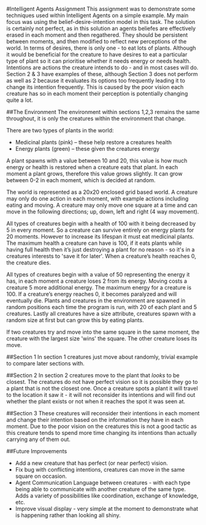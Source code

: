 
#Intelligent Agents Assignment
This assignment was to demonstrate some techniques used within Intelligent Agents on a simple example. My main focus was using the belief-desire-intention model in this task. The solution is certainly not perfect, as
in this solution an agents beliefes are effectively erased in each moment and then regathered. They should be persistent between moments, and then modified to reflect new perceptions of the world. In terms of desires, there is only
one - to eat lots of plants. Although it would be beneficial for the creature to have desires to eat a particular type of plant so it can prioritise whether it needs energy or needs health. Intentions are actions the creature intends to
do - and in most cases will do. Section 2 & 3 have examples of these, although Section 3 does not perform as well as 2 because it evaluates its options too frequently leading it to change its intention frequently. This is caused by the poor vision each creature has so in each moment their perception is potentially changing quite a lot. 


##The Environment
The environment within sections 1,2,3 remains the same throughout, it is only the creatures within the environment that change. 

There are two types of plants in the world:
* Medicinal plants (pink) – these help restore a creatures health
* Energy plants (green) – these given the creatures energy

A plant spawns with a value between 10 and 20, this value is how much energy or health is restored when a creature eats that plant. In each moment a plant grows, therefore this value grows slightly. It can grow between 0-2 in each moment, which is decided at random. 

The world is represented as a 20x20 enclosed grid based world. 
A creature may only do one action in each moment, with example actions including eating and moving. A creature may only move one square at a time and can move in the following directions; up, down, left and right (4 way movement). 

All types of creatures begin with a health of 100 with it being decreased by 5 in every moment. So a creature can survive entirely on energy plants for 20 moments. However to increase its lifespan it must eat medicinal plants. The maximum health a creature can have is 100, if it eats plants while having full health then it’s just destroying a plant for no reason - so it's in a creatures interests to 'save it for later'. When a creature’s health reaches 0, the creature dies.

All types of creatures begin with a value of 50 representing the energy it has, in each moment a creature loses 2 from its energy. Moving costs a creature 5 more additional energy. The maximum energy for a creature is 100. If a creature’s energy reaches 0, it becomes paralyzed and will eventually die.
Plants and creatures in the environment are spawned in random positions each time the program is run, with 20 of each plant and 5 creatures.
Lastly all creatures have a size attribute, creatures spawn with a random size at first but can grow this by eating plants.

If two creatures try and move into the same square in the same moment, the creature with the largest size 'wins' the square. The other creature loses its move. 

##Section 1
In section 1 creatures just move about randomly, trivial example to compare later sections with.

##Section 2
In section 2 creatures move to the plant that *looks* to be closest. The creatures do not have perfect vision so it is possible they go to a plant that is not the closest one. Once a creature spots a plant it will travel to the location it saw it - it will not reconsider its intentions and will find out whether the plant exists or not when it reaches the spot it was seen at. 

##Section 3
These creatures will reconsider their intentions in each moment and change their intention based on the information they have in each moment. Due to the poor vision on the creatures this is not a good tactic as this creature tends to spend more time changing its intentions than actually carrying any of them out. 

##Future Improvements
* Add a new creature that has perfect (or near perfect) vision. 
* Fix bug with conflicting intentions, creatures can move in the same square on occasion. 
* Agent Communication Language between creatures - with each type being able to communicate with another creature of the same type. Adds a variety of possibilities like coordination, exchange of knowledge, etc.
* Improve visual display - very simple at the moment to demonstrate what is happening rather than looking all shiny. 

